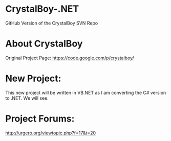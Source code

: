 CrystalBoy-.NET
===============

GitHub Version of the CrystalBoy SVN Repo


About CrystalBoy
===============
Original Project Page: https://code.google.com/p/crystalboy/


New Project:
===============
This new project will be written in VB.NET as I am converting the C# version to .NET. We will see.


Project Forums:
================
http://urgero.org/viewtopic.php?f=17&t=20
